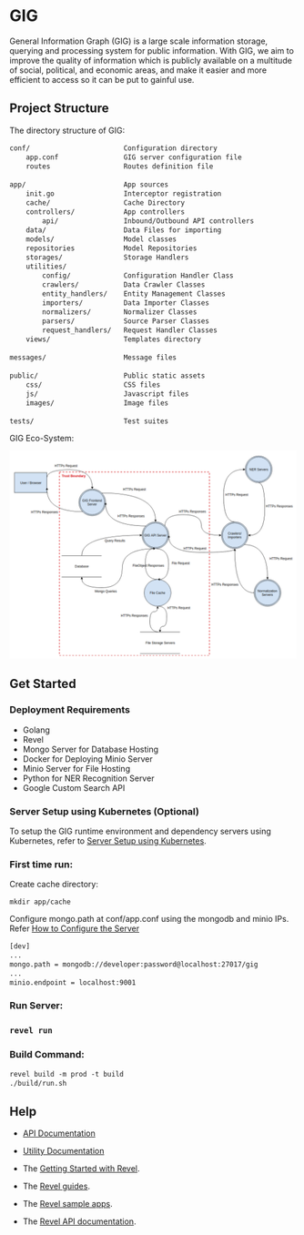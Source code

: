 # GIG
General Information Graph (GIG) is a large scale information storage, querying and processing system for public information. With GIG, we aim to improve the quality of information which is publicly available on a multitude of social, political, and economic areas, and make it easier and more efficient to access so it can be put to gainful use.

## Project Structure

The directory structure of GIG:

    conf/                       Configuration directory
        app.conf                GIG server configuration file
        routes                  Routes definition file

    app/                        App sources
        init.go                 Interceptor registration
        cache/                  Cache Directory
        controllers/            App controllers
            api/                Inbound/Outbound API controllers
        data/                   Data Files for importing             
        models/                 Model classes
        repositories            Model Repositories
        storages/               Storage Handlers
        utilities/
            config/             Configuration Handler Class
            crawlers/           Data Crawler Classes
            entity_handlers/    Entity Management Classes
            importers/          Data Importer Classes
            normalizers/        Normalizer Classes
            parsers/            Source Parser Classes
            request_handlers/   Request Handler Classes
        views/                  Templates directory            

    messages/                   Message files

    public/                     Public static assets
        css/                    CSS files
        js/                     Javascript files
        images/                 Image files

    tests/                      Test suites
    
GIG Eco-System:

![GIG High Level Architecture](docs/images/gig_dataflow_diagram.png)

## Get Started

### Deployment Requirements
* Golang
* Revel
* Mongo Server for Database Hosting
* Docker for Deploying Minio Server
* Minio Server for File Hosting
* Python for NER Recognition Server
* Google Custom Search API

### Server Setup using Kubernetes (Optional)

To setup the GIG runtime environment and dependency servers using Kubernetes, refer to [Server Setup using Kubernetes](deployment/README.md).

### First time run:

Create cache directory:

    mkdir app/cache
    
    
Configure mongo.path at conf/app.conf using the mongodb and minio IPs. Refer [How to Configure the Server](conf/README.md)

    [dev]
    ...
    mongo.path = mongodb://developer:password@localhost:27017/gig
    ...
    minio.endpoint = localhost:9001
    
### Run Server:

### `revel run`
    
### Build Command:

    revel build -m prod -t build
    ./build/run.sh

## Help
* [API Documentation](https://app.swaggerhub.com/apis-docs/LSFGIG/GIG_API/1.0.0)
* [Utility Documentation](commons/README.md)

* The [Getting Started with Revel](http://revel.github.io/tutorial/gettingstarted.html).
* The [Revel guides](http://revel.github.io/manual/index.html).
* The [Revel sample apps](http://revel.github.io/examples/index.html).
* The [Revel API documentation](https://godoc.org/github.com/revel/revel).